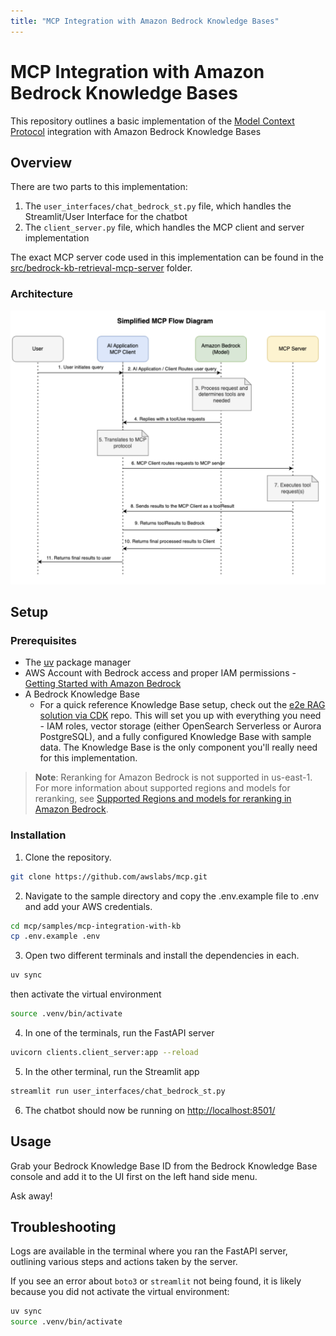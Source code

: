 ```yaml
---
title: "MCP Integration with Amazon Bedrock Knowledge Bases"
---
```


# MCP Integration with Amazon Bedrock Knowledge Bases

This repository outlines a basic implementation of the [Model Context Protocol](https://modelcontextprotocol.io/) integration with Amazon Bedrock Knowledge Bases

## Overview

There are two parts to this implementation:

1. The `user_interfaces/chat_bedrock_st.py` file, which handles the Streamlit/User Interface for the chatbot
2. The `client_server.py` file, which handles the MCP client and server implementation

The exact MCP server code used in this implementation can be found in the [src/bedrock-kb-retrieval-mcp-server](https://github.com/awslabs/mcp/tree/main/src/bedrock-kb-retrieval-mcp-server) folder.

### Architecture

![Architecture](https://github.com/awslabs/mcp/blob/main/samples/mcp-integration-with-kb/assets/simplified-mcp-flow-diagram.png?raw=true)

## Setup

### Prerequisites

- The [uv](https://docs.astral.sh/uv/getting-started/installation/) package manager
- AWS Account with Bedrock access and proper IAM permissions - [Getting Started with Amazon Bedrock](https://docs.aws.amazon.com/bedrock/latest/userguide/getting-started.html)
- A Bedrock Knowledge Base
  - For a quick reference Knowledge Base setup, check out the [e2e RAG solution via CDK](https://github.com/aws-samples/amazon-bedrock-samples/tree/main/rag/knowledge-bases/features-examples/04-infrastructure/e2e_rag_using_bedrock_kb_cdk) repo. This will set you up with everything you need - IAM roles, vector storage (either OpenSearch Serverless or Aurora PostgreSQL), and a fully configured Knowledge Base with sample data. The Knowledge Base is the only component you'll really need for this implementation.

> **Note**: Reranking for Amazon Bedrock is not supported in us-east-1. For more information about supported regions and models for reranking, see [Supported Regions and models for reranking in Amazon Bedrock](https://docs.aws.amazon.com/bedrock/latest/userguide/rerank-supported.html).

### Installation

1. Clone the repository.

```bash
git clone https://github.com/awslabs/mcp.git
```

2. Navigate to the sample directory and copy the .env.example file to .env and add your AWS credentials.

```bash
cd mcp/samples/mcp-integration-with-kb
cp .env.example .env
```

3. Open two different terminals and install the dependencies in each.

```bash
uv sync
```

then activate the virtual environment

```bash
source .venv/bin/activate
```

4. In one of the terminals, run the FastAPI server

```bash
uvicorn clients.client_server:app --reload
```

5. In the other terminal, run the Streamlit app

```bash
streamlit run user_interfaces/chat_bedrock_st.py
```

6. The chatbot should now be running on [http://localhost:8501/](http://localhost:8501/)

## Usage

Grab your Bedrock Knowledge Base ID from the Bedrock Knowledge Base console and add it to the UI first on the left hand side menu.

Ask away!

## Troubleshooting

Logs are available in the terminal where you ran the FastAPI server, outlining various steps and actions taken by the server.

If you see an error about `boto3` or `streamlit` not being found, it is likely because you did not activate the virtual environment:

```bash
uv sync
source .venv/bin/activate
